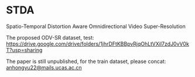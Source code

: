 # STDA
Spatio-Temporal Distortion Aware Omnidirectional Video Super-Resolution

The proposed ODV-SR dataset, test: https://drive.google.com/drive/folders/1jhrDFtKBBpvRjqOhLtVXil7zdJ0vV0kT?usp=sharing

The paper is still unpublished, for the train dataset, please concat: anhongyu22@mails.ucas.ac.cn
